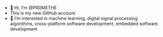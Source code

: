 - 👋 Hi, I’m @PR0METHE
- This is my new GitHub account.
- 👀 I’m interested in machine learning, digital signal processing algorithms, cross-platform software development, embedded software development 


<!---
PR0METHE/PR0METHE is a ✨ special ✨ repository because its `README.md` (this file) appears on your GitHub profile.
You can click the Preview link to take a look at your changes.
--->
